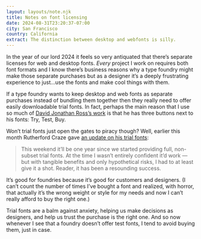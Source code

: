 ```yaml
---
layout: layouts/note.njk
title: Notes on font licensing
date: 2024-08-31T23:20:37-07:00
city: San Francisco
country: California
extract: The distinction between desktop and webfonts is silly.
---
```


In the year of our lord 2024 it feels so very antiquated that there’s separate licenses for web and desktop fonts. _Every_ project I work on requires both font formats and I know there’s business reasons why a type foundry might make those separate purchases but as a designer it’s a deeply frustrating experience to just...use the fonts and make cool things with them.

If a type foundry wants to keep desktop and web fonts as separate purchases instead of bundling them together then they really need to offer easily downloadable trial fonts. In fact, perhaps the main reason that I use so much of [David Jonathan Ross’s work](https://djr.com/) is that he has three buttons next to his fonts: Try, Test, Buy.

Won’t trial fonts just open the gates to piracy though? Well, earlier this month Rutherford Craze gave [an update on his trial fonts](https://typo.social/@mass_driver/112954211556347841):

> This weekend it’ll be one year since we started providing full, non-subset trial fonts. At the time I wasn’t entirely confident it’d work — but with tangible benefits and only hypothetical risks, I had to at least give it a shot. Reader, it has been a resounding success.

It’s good for foundries because it’s good for customers and designers. (I can’t count the number of times I’ve bought a font and realized, with horror, that actually it’s the wrong weight or style for my needs and now I can’t really afford to buy the right one.) 

Trial fonts are a balm against anxiety, helping us make decisions as designers, and help us trust the purchase is the right one. And so now whenever I see that a foundry doesn’t offer test fonts, I tend to avoid buying them, just in case.
